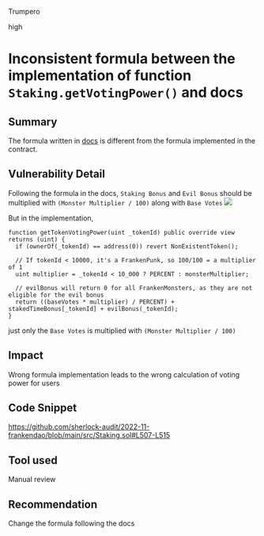 Trumpero

high

# Inconsistent formula between the implementation of function `Staking.getVotingPower()` and docs

## Summary
The formula written in [docs](https://github.com/sherlock-audit/2022-11-frankendao-Trumpero#readme) is different from the formula implemented in the contract.

## Vulnerability Detail
Following the formula in the docs, `Staking Bonus` and `Evil Bonus` should be multiplied with `(Monster Multiplier / 100)` along with `Base Votes`
![](https://i.imgur.com/Ui8xItu.png)

But in the implementation, 
```solidity=
function getTokenVotingPower(uint _tokenId) public override view returns (uint) {
  if (ownerOf(_tokenId) == address(0)) revert NonExistentToken();

  // If tokenId < 10000, it's a FrankenPunk, so 100/100 = a multiplier of 1
  uint multiplier = _tokenId < 10_000 ? PERCENT : monsterMultiplier;

  // evilBonus will return 0 for all FrankenMonsters, as they are not eligible for the evil bonus
  return ((baseVotes * multiplier) / PERCENT) + stakedTimeBonus[_tokenId] + evilBonus(_tokenId);
}
```
just only the `Base Votes` is multiplied with `(Monster Multiplier / 100)` 

## Impact
Wrong formula implementation leads to the wrong calculation of voting power for users

## Code Snippet
https://github.com/sherlock-audit/2022-11-frankendao/blob/main/src/Staking.sol#L507-L515

## Tool used
Manual review 

## Recommendation
Change the formula following the docs